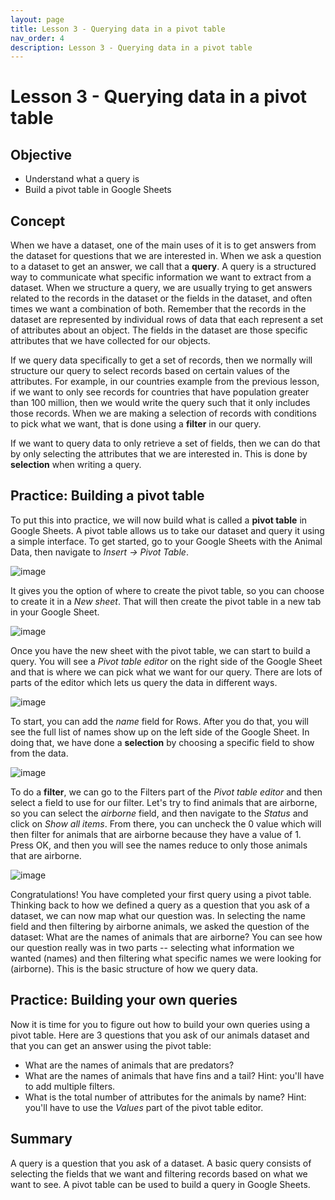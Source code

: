 ```yaml
---
layout: page
title: Lesson 3 - Querying data in a pivot table
nav_order: 4
description: Lesson 3 - Querying data in a pivot table
---
```

# Lesson 3 - Querying data in a pivot table

## Objective

- Understand what a query is
- Build a pivot table in Google Sheets

## Concept

When we have a dataset, one of the main uses of it is to get answers from the dataset for questions that we are interested in.  When we ask a question to a dataset to get an answer, we call that a **query**.  A query is a structured way to communicate what specific information we want to extract from a dataset.  When we structure a query, we are usually trying to get answers related to the records in the dataset or the fields in the dataset, and often times we want a combination of both.  Remember that the records in the dataset are represented by individual rows of data that each represent a set of attributes about an object.  The fields in the dataset are those specific attributes that we have collected for our objects.

If we query data specifically to get a set of records, then we normally will structure our query to select records based on certain values of the attributes.  For example, in our countries example from the previous lesson, if we want to only see records for countries that have population greater than 100 million, then we would write the query such that it only includes those records.  When we are making a selection of records with conditions to pick what we want, that is done using a **filter** in our query.

If we want to query data to only retrieve a set of fields, then we can do that by only selecting the attributes that we are interested in.  This is done by **selection** when writing a query.

## Practice: Building a pivot table

To put this into practice, we will now build what is called a **pivot table** in Google Sheets.  A pivot table allows us to take our dataset and query it using a simple interface.  To get started, go to your Google Sheets with the Animal Data, then navigate to *Insert -> Pivot Table*.  

![image](images/03-insert_pivot_table.png)

It gives you the option of where to create the pivot table, so you can choose to create it in a *New sheet*.  That will then create the pivot table in a new tab in your Google Sheet.

![image](images/03-create_new_sheet.png)

Once you have the new sheet with the pivot table, we can start to build a query.  You will see a *Pivot table editor* on the right side of the Google Sheet and that is where we can pick what we want for our query.  There are lots of parts of the editor which lets us query the data in different ways.

![image](images/03-pivot_table_editor.png)

To start, you can add the *name* field for Rows.  After you do that, you will see the full list of names show up on the left side of the Google Sheet.  In doing that, we have done a **selection** by choosing a specific field to show from the data.

![image](images/03-pivot_table_names.png)

To do a **filter**, we can go to the Filters part of the *Pivot table editor* and then select a field to use for our filter.  Let's try to find animals that are airborne, so you can select the *airborne* field, and then navigate to the *Status* and click on *Show all items*.  From there, you can uncheck the 0 value which will then filter for animals that are airborne because they have a value of 1.  Press OK, and then you will see the names reduce to only those animals that are airborne.  

![image](images/03-pivot_table_airborne.png)

Congratulations!  You have completed your first query using a pivot table.  Thinking back to how we defined a query as a question that you ask of a dataset, we can now map what our question was.  In selecting the name field and then filtering by airborne animals, we asked the question of the dataset: What are the names of animals that are airborne?  You can see how our question really was in two parts -- selecting what information we wanted (names) and then filtering what specific names we were looking for (airborne).  This is the basic structure of how we query data.

## Practice: Building your own queries

Now it is time for you to figure out how to build your own queries using a pivot table.  Here are 3 questions that you ask of our animals dataset and that you can get an answer using the pivot table:

- What are the names of animals that are predators?
- What are the names of animals that have fins and a tail?  Hint: you'll have to add multiple filters.
- What is the total number of attributes for the animals by name?  Hint: you'll have to use the *Values* part of the pivot table editor.

## Summary

A query is a question that you ask of a dataset.  A basic query consists of selecting the fields that we want and filtering records based on what we want to see.  A pivot table can be used to build a query in Google Sheets.

